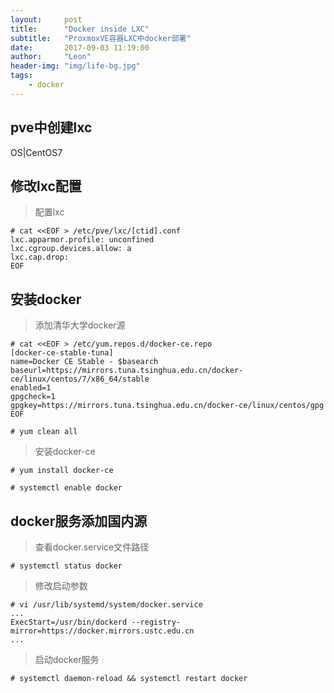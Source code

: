 ```yaml
---
layout:     post
title:      "Docker inside LXC"
subtitle:   "ProxmoxVE容器LXC中docker部署"
date:       2017-09-03 11:19:00
author:     "Leon"
header-img: "img/life-bg.jpg"
tags:
    - docker
---
```



## pve中创建lxc

OS|CentOS7



## 修改lxc配置

> 配置lxc

```
# cat <<EOF > /etc/pve/lxc/[ctid].conf 
lxc.apparmor.profile: unconfined
lxc.cgroup.devices.allow: a
lxc.cap.drop: 
EOF
```


## 安装docker

> 添加清华大学docker源

```
# cat <<EOF > /etc/yum.repos.d/docker-ce.repo
[docker-ce-stable-tuna]
name=Docker CE Stable - $basearch
baseurl=https://mirrors.tuna.tsinghua.edu.cn/docker-ce/linux/centos/7/x86_64/stable
enabled=1
gpgcheck=1
gpgkey=https://mirrors.tuna.tsinghua.edu.cn/docker-ce/linux/centos/gpg
EOF

# yum clean all
```

> 安装docker-ce

```
# yum install docker-ce

# systemctl enable docker
```


## docker服务添加国内源

> 查看docker.service文件路径

```
# systemctl status docker
```

> 修改启动参数

```
# vi /usr/lib/systemd/system/docker.service
...
ExecStart=/usr/bin/dockerd --registry-mirror=https://docker.mirrors.ustc.edu.cn
...
```

> 启动docker服务

```
# systemctl daemon-reload && systemctl restart docker
```


